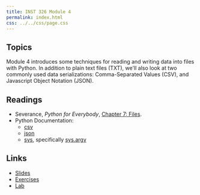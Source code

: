 ```yaml
---
title: INST 326 Module 4
permalink: index.html
css: ../../css/page.css
---
```


## Topics

Module 4 introduces some techniques for reading and writing data into files with Python. In addition to plain text files (TXT), we'll also look at two commonly used data serializations: Comma-Separated Values (CSV), and Javascript Object Notation (JSON).

## Readings

- Severance, _Python for Everybody_, [Chapter 7: Files](https://www.py4e.com/html3/07-files).
- Python Documentation:
    - [csv](https://docs.python.org/3.7/library/csv.html)
    - [json](https://docs.python.org/3.7/library/json.html)
    - [sys](https://docs.python.org/3.7/library/sys.html), specifically [sys.argv](https://docs.python.org/3.7/library/sys.html#sys.argv)

## Links

- [Slides](slides.html)
- [Exercises](exercises)
- [Lab](lab)
